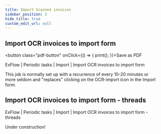 ```yaml
---
title: Import Scanned invoices
sidebar_position: 3
hide_title: true
custom_edit_url: null
---
```

## Import OCR invoices to import form 
<button class="pdf-button" onClick={() => { print(); }}>Save as PDF</button>

ExFlow \| Periodic tasks \| Import \| Import OCR invoices to import form

This job is normally set up with a recurrence of every 10-20 minutes or more seldom and "replaces" clicking on the OCR-import icon in the Import form.


## Import OCR invoices to import form - threads
ExFlow \| Periodic tasks \| Import \| Import OCR invoices to import form - threads

Under construction!

